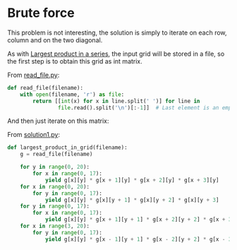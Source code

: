 # Brute force

This problem is not interesting, the solution is simply to iterate on each 
row, column and on the two diagonal.

As with [Largest product in a series](../problem_0008/problem.md), the 
input grid will be stored in a file, so the first step is to obtain this
grid as int matrix.

From [read_file.py](https://github.com/TurtleSmoke/Project-Euler/blob/main/problems/problem_0011/read_file.py):

```python
def read_file(filename):
    with open(filename, 'r') as file:
        return [[int(x) for x in line.split(' ')] for line in
                file.read().split('\n')[:-1]]  # Last element is an empty line
```

And then just iterate on this matrix:

From [solution1.py](https://github.com/TurtleSmoke/Project-Euler/blob/main/problems/problem_0011/solution1.py):

```python
def largest_product_in_grid(filename):
    g = read_file(filename)

    for y in range(0, 20):
        for x in range(0, 17):
            yield g[x][y] * g[x + 1][y] * g[x + 2][y] * g[x + 3][y]
    for x in range(0, 20):
        for y in range(0, 17):
            yield g[x][y] * g[x][y + 1] * g[x][y + 2] * g[x][y + 3]
    for y in range(0, 17):
        for x in range(0, 17):
            yield g[x][y] * g[x + 1][y + 1] * g[x + 2][y + 2] * g[x + 3][y + 3]
    for x in range(3, 20):
        for y in range(0, 17):
            yield g[x][y] * g[x - 1][y + 1] * g[x - 2][y + 2] * g[x - 3][y + 3]
```
